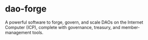 # dao-forge
A powerful software to forge, govern, and scale DAOs on the Internet Computer (ICP), complete with governance, treasury, and member-management tools.
